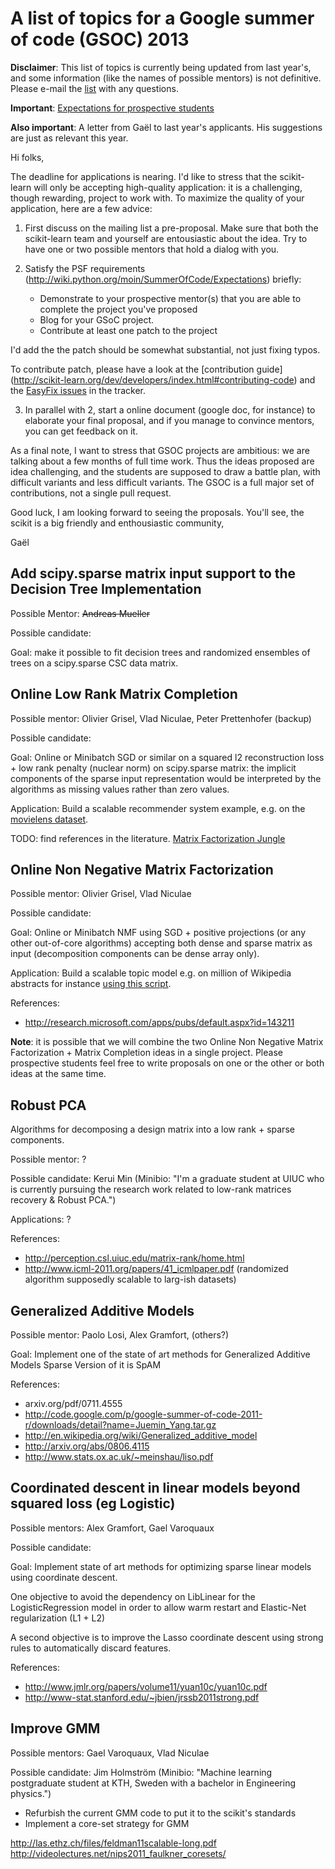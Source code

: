 # A list of topics for a Google summer of code (GSOC) 2013

**Disclaimer**: This list of topics is currently being updated from last year's, and some information (like the names of possible mentors) is not definitive. Please e-mail the [list](https://lists.sourceforge.net/lists/listinfo/scikit-learn-general) with any questions.

**Important**: [Expectations for prospective students](http://wiki.python.org/moin/SummerOfCode/Expectations)

**Also important**: A letter from Gaël to last year's applicants. His suggestions are just as relevant this year.

Hi folks,

The deadline for applications is nearing. I'd like to stress
that the scikit-learn will only be accepting high-quality application: it
is a challenging, though rewarding, project to work with. To maximize
the quality of your application, here are a few advice:

1. First discuss on the mailing list a pre-proposal. Make sure that both
  the scikit-learn team and yourself are entousiastic about the idea. Try
  to have one or two possible mentors that hold a dialog with you.

2. Satisfy the PSF requirements
  (http://wiki.python.org/moin/SummerOfCode/Expectations)
  briefly:

   - Demonstrate to your prospective mentor(s) that you are able to
     complete the project you've proposed
   - Blog for your GSoC project.
   - Contribute at least one patch to the project

  I'd add the the patch should be somewhat substantial, not just fixing
  typos.

  To contribute patch, please have a look at the [contribution guide]
  (http://scikit-learn.org/dev/developers/index.html#contributing-code)
  and the [EasyFix issues](
  https://github.com/scikit-learn/scikit-learn/issues?labels=EasyFix)
  in the tracker.

3. In parallel with 2, start a online document (google doc, for instance)
  to elaborate your final proposal, and if you manage to convince
  mentors, you can get feedback on it.

As a final note, I want to stress that GSOC projects are ambitious: we
are talking about a few months of full time work. Thus the ideas proposed
are idea challenging, and the students are supposed to draw a battle
plan, with difficult variants and less difficult variants. The GSOC is a
full major set of contributions, not a single pull request.

Good luck, I am looking forward to seeing the proposals. You'll see, the
scikit is a big friendly and enthousiastic community,

Gaël

## Add scipy.sparse matrix input support to the Decision Tree Implementation

Possible Mentor: ~~Andreas Mueller~~

Possible candidate:

Goal: make it possible to fit decision trees and randomized ensembles of trees on a scipy.sparse CSC data matrix.


## Online Low Rank Matrix Completion

Possible mentor: Olivier Grisel, Vlad Niculae, Peter Prettenhofer (backup)

Possible candidate:

Goal: Online or Minibatch SGD or similar on a squared l2 reconstruction loss + low rank penalty (nuclear norm) on scipy.sparse matrix: the implicit components of the sparse input representation would be interpreted by the algorithms as missing values rather than zero values.

Application: Build a scalable recommender system example, e.g. on the [movielens dataset](http://www.grouplens.org/node/73).

TODO: find references in the literature.
[Matrix Factorization Jungle](https://sites.google.com/site/igorcarron2/matrixfactorizations)

## Online Non Negative Matrix Factorization

Possible mentor: Olivier Grisel, Vlad Niculae

Possible candidate:

Goal: Online or Minibatch NMF using SGD + positive projections (or any other out-of-core algorithms) accepting both dense and sparse matrix as input (decomposition components can be dense array only).

Application: Build a scalable topic model e.g. on million of Wikipedia abstracts for instance [using this script](https://github.com/ogrisel/dbpediakit).

References:

- http://research.microsoft.com/apps/pubs/default.aspx?id=143211

**Note**: it is possible that we will combine the two Online Non Negative Matrix Factorization + Matrix Completion ideas in a single project. Please prospective students feel free to write proposals on one or the other or both ideas at the same time.

## Robust PCA

Algorithms for decomposing a design matrix into a low rank + sparse components.

Possible mentor: ?

Possible candidate: Kerui Min (Minibio: "I'm a graduate student at UIUC who is currently pursuing the research work related to low-rank matrices recovery & Robust PCA.")

Applications: ?

References:

- http://perception.csl.uiuc.edu/matrix-rank/home.html
- http://www.icml-2011.org/papers/41_icmlpaper.pdf (randomized algorithm supposedly scalable to larg-ish datasets)



## Generalized Additive Models 

Possible mentor: Paolo Losi, Alex Gramfort, (others?)

Goal: Implement one of the state of art methods for Generalized Additive Models
Sparse Version of it is SpAM

References:

- arxiv.org/pdf/0711.4555
- http://code.google.com/p/google-summer-of-code-2011-r/downloads/detail?name=Juemin_Yang.tar.gz
- http://en.wikipedia.org/wiki/Generalized_additive_model
- http://arxiv.org/abs/0806.4115
- http://www.stats.ox.ac.uk/~meinshau/liso.pdf

## Coordinated descent in linear models beyond squared loss (eg Logistic)

Possible mentors: Alex Gramfort, Gael Varoquaux

Possible candidate:

Goal: Implement state of art methods for optimizing sparse linear models using coordinate descent.

One objective to avoid the dependency on LibLinear for the LogisticRegression model
in order to allow warm restart and Elastic-Net regularization (L1 + L2)

A second objective is to improve the Lasso coordinate descent using strong rules to automatically discard features.

References:

- http://www.jmlr.org/papers/volume11/yuan10c/yuan10c.pdf
- http://www-stat.stanford.edu/~jbien/jrssb2011strong.pdf

## Improve GMM

Possible mentors: Gael Varoquaux, Vlad Niculae

Possible candidate: Jim Holmström (Minibio: "Machine learning postgraduate student at KTH, Sweden with a bachelor in Engineering physics.")

* Refurbish the current GMM code to put it to the scikit's standards
* Implement a core-set strategy for GMM

http://las.ethz.ch/files/feldman11scalable-long.pdf
http://videolectures.net/nips2011_faulkner_coresets/